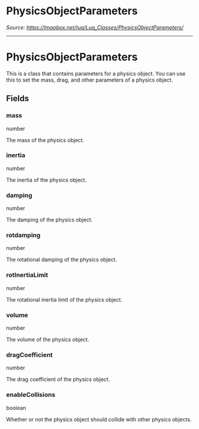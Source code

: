 # PhysicsObjectParameters

*Source: https://lmaobox.net/lua/Lua_Classes/PhysicsObjectParameters/*

---



# PhysicsObjectParameters


This is a class that contains parameters for a physics object. You can use this to set the mass, drag, and other parameters of a physics object.


## Fields


### mass


number 


The mass of the physics object.


### inertia


number


The inertia of the physics object.


### damping


number


The damping of the physics object.


### rotdamping


number


The rotational damping of the physics object.


### rotInertiaLimit


number


The rotational inertia limit of the physics object.


### volume


number


The volume of the physics object.


### dragCoefficient


number


The drag coefficient of the physics object.


### enableCollisions


boolean


Whether or not the physics object should collide with other physics objects.



